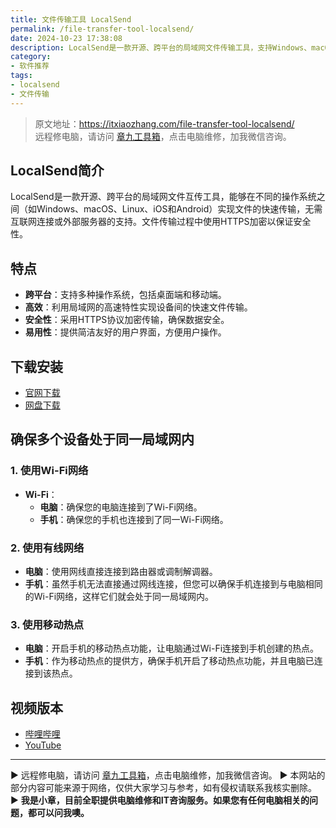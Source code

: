```yaml
---
title: 文件传输工具 LocalSend
permalink: /file-transfer-tool-localsend/
date: 2024-10-23 17:38:08
description: LocalSend是一款开源、跨平台的局域网文件传输工具，支持Windows、macOS、Linux、iOS和Android系统之间的文件和文本共享。
category:
- 软件推荐
tags:
- localsend
- 文件传输
---
```


> 原文地址：<https://itxiaozhang.com/file-transfer-tool-localsend/>  
> 远程修电脑，请访问 [章九工具箱](https://zhang9.com/)，点击电脑维修，加我微信咨询。 

## LocalSend简介

LocalSend是一款开源、跨平台的局域网文件互传工具，能够在不同的操作系统之间（如Windows、macOS、Linux、iOS和Android）实现文件的快速传输，无需互联网连接或外部服务器的支持。文件传输过程中使用HTTPS加密以保证安全性。

## 特点

- **跨平台**：支持多种操作系统，包括桌面端和移动端。
- **高效**：利用局域网的高速特性实现设备间的快速文件传输。
- **安全性**：采用HTTPS协议加密传输，确保数据安全。
- **易用性**：提供简洁友好的用户界面，方便用户操作。

## 下载安装

- [官网下载](https://localsend.org/)
- [网盘下载](https://www.123684.com/s/dptuVv-6cEW3)

## 确保多个设备处于同一局域网内

### 1. 使用Wi-Fi网络

- **Wi-Fi**：
  - **电脑**：确保您的电脑连接到了Wi-Fi网络。
  - **手机**：确保您的手机也连接到了同一Wi-Fi网络。

### 2. 使用有线网络

- **电脑**：使用网线直接连接到路由器或调制解调器。
- **手机**：虽然手机无法直接通过网线连接，但您可以确保手机连接到与电脑相同的Wi-Fi网络，这样它们就会处于同一局域网内。

### 3. 使用移动热点

- **电脑**：开启手机的移动热点功能，让电脑通过Wi-Fi连接到手机创建的热点。
- **手机**：作为移动热点的提供方，确保手机开启了移动热点功能，并且电脑已连接到该热点。

## 视频版本

- [哔哩哔哩](https://www.bilibili.com/video/BV1B3yfY1E1V)
- [YouTube](https://youtu.be/y0a0ptk0uw0?si=VdRCOsgS01c67hJA)

---
▶ 远程修电脑，请访问 [章九工具箱](https://zhang9.com/)，点击电脑维修，加我微信咨询。 
▶ 本网站的部分内容可能来源于网络，仅供大家学习与参考，如有侵权请联系我核实删除。  
▶ **我是小章，目前全职提供电脑维修和IT咨询服务。如果您有任何电脑相关的问题，都可以问我噢。**  
